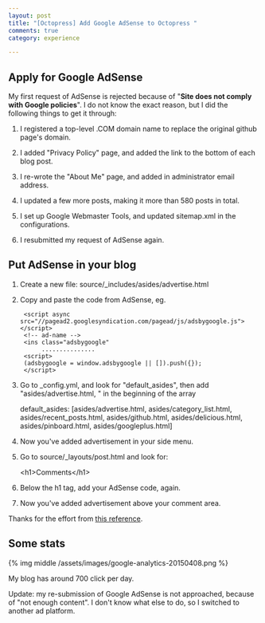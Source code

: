 ```yaml
---
layout: post
title: "[Octopress] Add Google AdSense to Octopress "
comments: true
category: experience

---
```


## Apply for Google AdSense

My first request of AdSense is rejected because of "__Site does not comply with Google policies__". I do not know the exact reason, but I did the following things to get it through: 

1. I registered a top-level .COM domain name to replace the original github page's domain.

2. I added "Privacy Policy" page, and added the link to the bottom of each blog post. 

3. I re-wrote the "About Me" page, and added in administrator email address. 

4. I updated a few more posts, making it more than 580 posts in total. 

5. I set up Google Webmaster Tools, and updated sitemap.xml in the configurations. 

6. I resubmitted my request of AdSense again. 

## Put AdSense in your blog

1. Create a new file: source/_includes/asides/advertise.html

2. Copy and paste the code from AdSense, eg. 

        <script async src="//pagead2.googlesyndication.com/pagead/js/adsbygoogle.js"></script>
        <!-- ad-name -->
        <ins class="adsbygoogle"
             ...............
        <script>
        (adsbygoogle = window.adsbygoogle || []).push({});
        </script>

3. Go to _config.yml, and look for "default_asides", then add "asides/advertise.html, " in the beginning of the array

    default_asides: [asides/advertise.html, asides/category_list.html, asides/recent_posts.html, asides/github.html, asides/delicious.html, asides/pinboard.html, asides/googleplus.html]

4. Now you've added advertisement in your side menu.

5. Go to source/_layouts/post.html and look for: 

    \<h1\>Comments\</h1\>
    
6. Below the h1 tag, add your AdSense code, again. 

7. Now you've added advertisement above your comment area.

Thanks for the effort from [this reference](https://www.hi29.net/post/2013/11/30/octopresszen-mo-fang-adsense/).

## Some stats

{% img middle /assets/images/google-analytics-20150408.png %}

My blog has around 700 click per day. 

Update: my re-submission of Google AdSense is not approached, because of "not enough content". I don't know what else to do, so I switched to another ad platform. 
